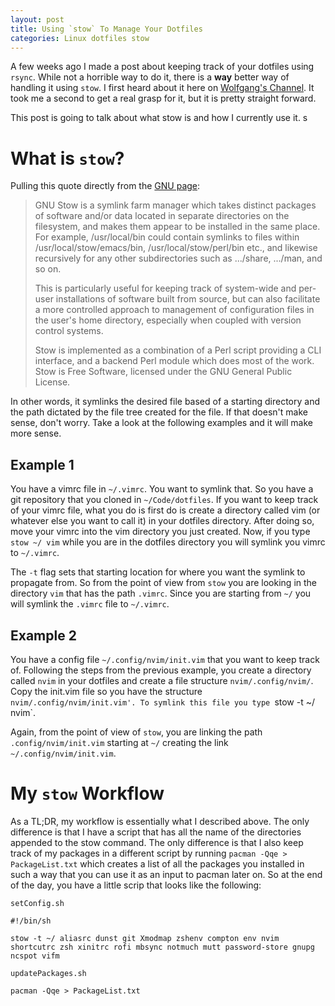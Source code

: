 ```yaml
---
layout: post
title: Using `stow` To Manage Your Dotfiles 
categories: Linux dotfiles stow
---
```


A few weeks ago I made a post about keeping track of your dotfiles using `rsync`. While not a horrible way to do it, there is a **way** better way of handling it using `stow`. I first heard about it here on [Wolfgang's Channel](https://www.youtube.com/watch?v=MJBVA4LeJKA). It took me a second to get a real grasp for it, but it is pretty straight forward. 

This post is going to talk about what stow is and how I currently use it. s

# What is `stow`?
Pulling this quote directly from the [GNU page](https://www.youtube.com/watch?v=MJBVA4LeJKA):

> GNU Stow is a symlink farm manager which takes distinct packages of software and/or data located in separate directories on the filesystem, and makes them appear to be installed in the same place. For example, /usr/local/bin could contain symlinks to files within /usr/local/stow/emacs/bin, /usr/local/stow/perl/bin etc., and likewise recursively for any other subdirectories such as .../share, .../man, and so on.
> 
> This is particularly useful for keeping track of system-wide and per-user installations of software built from source, but can also facilitate a more controlled approach to management of configuration files in the user's home directory, especially when coupled with version control systems.
> 
> Stow is implemented as a combination of a Perl script providing a CLI interface, and a backend Perl module which does most of the work. Stow is Free Software, licensed under the GNU General Public License.

In other words, it symlinks the desired file based of a starting directory and the path dictated by the file tree created for the file. If that doesn't make sense, don't worry. Take a look at the following examples and it will make more sense.

## Example 1
You have a vimrc file in `~/.vimrc`. You want to symlink that. So you have a git repository that you cloned in `~/Code/dotfiles`. If you want to keep track of your vimrc file, what you do is first do is create a directory called vim (or whatever else you want to call it) in your dotfiles directory. After doing so, move your vimrc into the vim directory you just created. Now, if you type `stow ~/ vim` while you are in the dotfiles directory you will symlink you vimrc to `~/.vimrc`. 

The `-t` flag sets that starting location for where you want the symlink to propagate from. So from the point of view from `stow` you are looking in the directory `vim` that has the path `.vimrc`. Since you are starting from `~/` you will symlink the `.vimrc` file to `~/.vimrc`.

## Example 2
You have a config file `~/.config/nvim/init.vim` that you want to keep track of. Following the steps from the previous example, you create a directory called `nvim` in your dotfiles and create a file structure `nvim/.config/nvim/`. Copy the init.vim file so you have the structure `nvim/.config/nvim/init.vim'. To symlink this file you type `stow -t ~/ nvim`.

Again, from the point of view of `stow`, you are linking the path `.config/nvim/init.vim` starting at `~/` creating the link `~/.config/nvim/init.vim`.

# My `stow` Workflow
As a TL;DR, my workflow is essentially what I described above. The only difference is that I have a script that has all the name of the directories appended to the stow command. The only difference is that I also keep track of my packages in a different script by running `pacman -Qqe > PackageList.txt` which creates a list of all the packages you installed in such a way that you can use it as an input to pacman later on. So at the end of the day, you have a little scrip that looks like the following:

`setConfig.sh`
```
#!/bin/sh

stow -t ~/ aliasrc dunst git Xmodmap zshenv compton env nvim shortcutrc zsh xinitrc rofi mbsync notmuch mutt password-store gnupg ncspot vifm

```

`updatePackages.sh`
```
pacman -Qqe > PackageList.txt
```
